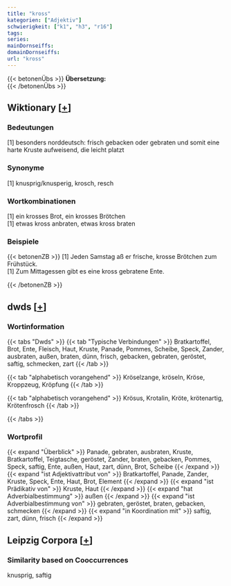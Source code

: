 ```yaml
---
title: "kross"
kategorien: ["Adjektiv"]
schwierigkeit: ["k1", "h3", "r16"]
tags:
series:
mainDornseiffs:
domainDornseiffs:
url: "kross"
---
```


{{< betonenÜbs >}}
**Übersetzung:**  
{{< /betonenÜbs >}}

## Wiktionary [[+](https://de.wiktionary.org/wiki/kross)]

### Bedeutungen
[1] besonders norddeutsch: frisch gebacken oder gebraten und somit eine harte Kruste aufweisend, die leicht platzt  

### Synonyme
[1] knusprig/knusperig, krosch, resch  

### Wortkombinationen
[1] ein krosses Brot, ein krosses Brötchen  
[1] etwas kross anbraten, etwas kross braten  

### Beispiele
{{< betonenZB >}}
[1] Jeden Samstag aß er frische, krosse Brötchen zum Frühstück.  
[1] Zum Mittagessen gibt es eine kross gebratene Ente.  

{{< /betonenZB >}}


## dwds [[+](https://www.dwds.de/wb/kross)]

### Wortinformation
{{< tabs "Dwds" >}}
{{< tab "Typische Verbindungen" >}}
Bratkartoffel, Brot, Ente, Fleisch, Haut, Kruste, Panade, Pommes, Scheibe, Speck, Zander, ausbraten, außen, braten, dünn, frisch, gebacken, gebraten, geröstet, saftig, schmecken, zart
{{< /tab >}}

{{< tab "alphabetisch vorangehend" >}}
Kröselzange, kröseln, Kröse, Kroppzeug, Kröpfung
{{< /tab >}}

{{< tab "alphabetisch vorangehend" >}}
Krösus, Krotalin, Kröte, krötenartig, Krötenfrosch
{{< /tab >}}

{{< /tabs >}}

### Wortprofil
{{< expand "Überblick" >}} Panade, gebraten, ausbraten, Kruste, Bratkartoffel, Teigtasche, geröstet, Zander, braten, gebacken, Pommes, Speck, saftig, Ente, außen, Haut, zart, dünn, Brot, Scheibe {{< /expand >}}
{{< expand "ist Adjektivattribut von" >}} Bratkartoffel, Panade, Zander, Kruste, Speck, Ente, Haut, Brot, Element {{< /expand >}}
{{< expand "ist Prädikativ von" >}} Kruste, Haut {{< /expand >}}
{{< expand "hat Adverbialbestimmung" >}} außen {{< /expand >}}
{{< expand "ist Adverbialbestimmung von" >}} gebraten, geröstet, braten, gebacken, schmecken {{< /expand >}}
{{< expand "in Koordination mit" >}} saftig, zart, dünn, frisch {{< /expand >}}

## Leipzig Corpora [[+](https://corpora.uni-leipzig.de/en/res?word=kross&corpusId=deu_newscrawl-public_2018)]


### Similarity based on Cooccurrences
knusprig, saftig

